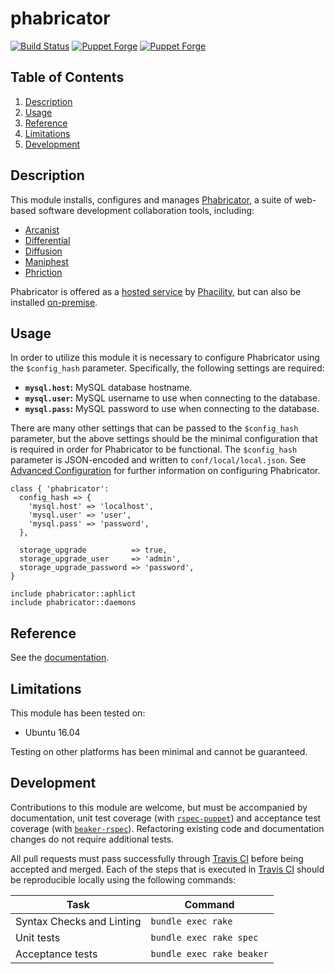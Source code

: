 # phabricator

[![Build Status](https://travis-ci.org/joshuaspence/puppet-phabricator.svg?branch=master)](https://travis-ci.org/joshuaspence/puppet-phabricator)
[![Puppet Forge](https://img.shields.io/puppetforge/v/joshuaspence/phabricator.svg)](https://forge.puppet.com/joshuaspence/phabricator)
[![Puppet Forge](https://img.shields.io/puppetforge/dt/joshuaspence/phabricator.svg)](https://forge.puppet.com/joshuaspence/phabricator)

## Table of Contents

1. [Description](#description)
1. [Usage](#usage)
1. [Reference](#reference)
1. [Limitations](#limitations)
1. [Development](#development)

## Description

This module installs, configures and manages [Phabricator][phabricator], a
suite of web-based software development collaboration tools, including:

- [Arcanist](https://www.phacility.com/phabricator/arcanist/)
- [Differential](https://www.phacility.com/phabricator/differential/)
- [Diffusion](https://www.phacility.com/phabricator/diffusion/)
- [Maniphest](https://www.phacility.com/phabricator/maniphest/)
- [Phriction](https://www.phacility.com/phabricator/phriction/)

Phabricator is offered as a [hosted service](https://www.phacility.com/pricing/)
by [Phacility](phacility), but can also be installed
[on-premise][installation-guide].

## Usage

In order to utilize this module it is necessary to configure Phabricator using
the `$config_hash` parameter. Specifically, the following settings are required:

- **`mysql.host`:** MySQL database hostname.
- **`mysql.user`:** MySQL username to use when connecting to the database.
- **`mysql.pass`:** MySQL password to use when connecting to the database.

There are many other settings that can be passed to the `$config_hash`
parameter, but the above settings should be the minimal configuration that is
required in order for Phabricator to be functional. The `$config_hash`
parameter is JSON-encoded and written to `conf/local/local.json`. See
[Advanced Configuration](advanced-configuration) for further information on
configuring Phabricator.

```puppet
class { 'phabricator':
  config_hash => {
    'mysql.host' => 'localhost',
    'mysql.user' => 'user',
    'mysql.pass' => 'password',
  },

  storage_upgrade          => true,
  storage_upgrade_user     => 'admin',
  storage_upgrade_password => 'password',
}

include phabricator::aphlict
include phabricator::daemons
```

## Reference

See the [documentation](https://joshuaspence.github.io/puppet-phabricator/).

## Limitations

This module has been tested on:

- Ubuntu 16.04

Testing on other platforms has been minimal and cannot be guaranteed.

## Development

Contributions to this module are welcome, but must be accompanied by
documentation, unit test coverage (with [`rspec-puppet`][rspec-puppet]) and
acceptance test coverage (with [`beaker-rspec`][beaker-rspec]). Refactoring
existing code and documentation changes do not require additional tests.

All pull requests must pass successfully through [Travis CI][travis] before
being accepted and merged. Each of the steps that is executed in
[Travis CI][travis] should be reproducible locally using the following commands:

| Task | Command |
|------|---------|
| Syntax Checks and Linting | `bundle exec rake` |
| Unit tests | `bundle exec rake spec` |
| Acceptance tests | `bundle exec rake beaker` |

[advanced-configuration]: https://secure.phabricator.com/book/phabricator/article/advanced_configuration/
[beaker-rspec]: https://github.com/puppetlabs/beaker-rspec
[installation-guide]: https://secure.phabricator.com/book/phabricator/article/installation_guide/
[phabricator]: https://www.phacility.com/phabricator/
[phacility]: https://www.phacility.com/
[rspec-puppet]: http://rspec-puppet.com/
[travis]: https://travis-ci.org/joshuaspence/puppet-phabricator/
